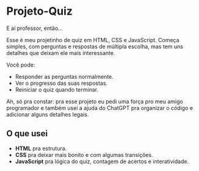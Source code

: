 # Projeto-Quiz

E aí professor, então…  

Esse é meu projetinho de quiz em HTML, CSS e JavaScript. Começa simples, com perguntas e respostas de múltipla escolha, mas tem uns detalhes que deixam ele mais interessante.  

Você pode:  
- Responder as perguntas normalmente.  
- Ver o progresso das suas respostas.  
- Reiniciar o quiz quando terminar.  

Ah, só pra constar: pra esse projeto eu pedi uma força pro meu amigo programador e também usei a ajuda do ChatGPT pra organizar o código e adicionar alguns detalhes legais.  

## O que usei
- **HTML** pra estrutura.  
- **CSS** pra deixar mais bonito e com algumas transições.  
- **JavaScript** pra lógica do quiz, contagem de acertos e interatividade. 
